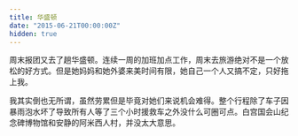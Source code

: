 ```yaml
---
title: 华盛顿
date: "2015-06-21T00:00:00Z"
hidden: true
---
```

周末报团又去了趟华盛顿。连续一周的加班加点工作，周末去旅游绝对不是一个放松的好方式。但是她妈妈和她外婆来美时间有限，她自己一个人又搞不定，只好拖上我。

我其实倒也无所谓，虽然劳累但是毕竟对她们来说机会难得。整个行程除了车子因暴雨泡水坏了导致所有人等了三个小时援救车之外没什么可圈可点。白宫国会山纪念碑博物馆和安静的阿米西人村，并没太大意思。